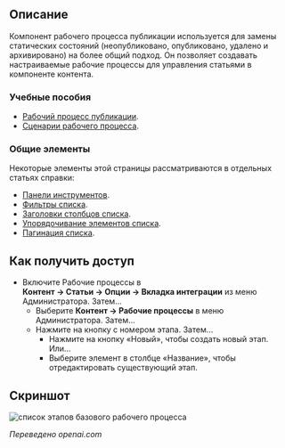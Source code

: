 <!-- Filename: Help4.x:Stages_List:_Basic_Workflow / Display title: Этапы: Базовый рабочий процесс -->

## Описание

Компонент рабочего процесса публикации используется для замены статических состояний (неопубликовано, опубликовано, удалено и архивировано) на более общий подход. Он позволяет создавать настраиваемые рабочие процессы для управления статьями в компоненте контента.

### Учебные пособия

* [Рабочий процесс публикации](jdocmanual?article=user/workflows/workflow).
* [Сценарии рабочего процесса](jdocmanual?article=user/workflows/workflow-scenarios).

### Общие элементы

Некоторые элементы этой страницы рассматриваются в отдельных статьях справки:

* [Панели инструментов](jdocmanual?article=help/common-elements/toolbars).
* [Фильтры списка](jdocmanual?article=help/common-elements/list-filters).
* [Заголовки столбцов списка](jdocmanual?article=help/common-elements/list-column-headers).
* [Упорядочивание элементов списка](jdocmanual?article=help/common-elements/list-ordering).
* [Пагинация списка](jdocmanual?article=help/common-elements/list-pagination).

## Как получить доступ

- Включите Рабочие процессы в
  **Контент → Статьи → Опции → Вкладка интеграции** из
  меню Администратора. Затем...
  - Выберите **Контент → Рабочие процессы** в меню Администратора. Затем...
  - Нажмите на кнопку с номером этапа. Затем...
    - Нажмите на кнопку «Новый», чтобы создать новый этап. Или...
    - Выберите элемент в столбце «Название», чтобы отредактировать существующий этап.

## Скриншот

![список этапов базового рабочего процесса](../../../ru/images/workflows/stages-basic-workflow-list.png)

*Переведено openai.com*

